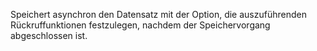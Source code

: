 Speichert asynchron den Datensatz mit der Option, die auszuführenden Rückruffunktionen festzulegen, nachdem der Speichervorgang abgeschlossen ist.